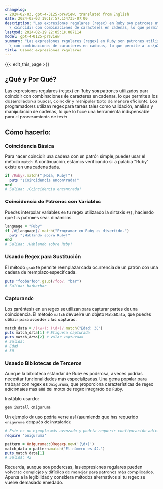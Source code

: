 ```yaml
---
changelog:
- 2024-02-03, gpt-4-0125-preview, translated from English
date: 2024-02-03 19:17:57.154735-07:00
description: "Las expresiones regulares (regex) en Ruby son patrones utilizados para\
  \ coincidir con combinaciones de caracteres en cadenas, lo que permite a los\u2026"
lastmod: 2024-02-19 22:05:18.087114
model: gpt-4-0125-preview
summary: "Las expresiones regulares (regex) en Ruby son patrones utilizados para coincidir\
  \ con combinaciones de caracteres en cadenas, lo que permite a los\u2026"
title: Usando expresiones regulares
---
```


{{< edit_this_page >}}

## ¿Qué y Por Qué?
Las expresiones regulares (regex) en Ruby son patrones utilizados para coincidir con combinaciones de caracteres en cadenas, lo que permite a los desarrolladores buscar, coincidir y manipular texto de manera eficiente. Los programadores utilizan regex para tareas tales como validación, análisis y manipulación de cadenas, lo que lo hace una herramienta indispensable para el procesamiento de texto.

## Cómo hacerlo:
### Coincidencia Básica
Para hacer coincidir una cadena con un patrón simple, puedes usar el método `match`. A continuación, estamos verificando si la palabra "Ruby" existe en una cadena dada.

```ruby
if /Ruby/.match("¡Hola, Ruby!")
  puts "¡Coincidencia encontrada!"
end
# Salida: ¡Coincidencia encontrada!
```

### Coincidencia de Patrones con Variables
Puedes interpolar variables en tu regex utilizando la sintaxis `#{}`, haciendo que tus patrones sean dinámicos.

```ruby
language = "Ruby"
if /#{language}/.match("Programar en Ruby es divertido.")
  puts "¡Hablando sobre Ruby!"
end
# Salida: ¡Hablando sobre Ruby!
```

### Usando Regex para Sustitución
El método `gsub` te permite reemplazar cada ocurrencia de un patrón con una cadena de reemplazo especificada.

```ruby
puts "foobarfoo".gsub(/foo/, "bar")
# Salida: barbarbar
```

### Capturando
Los paréntesis en un regex se utilizan para capturar partes de una coincidencia. El método `match` devuelve un objeto `MatchData`, que puedes utilizar para acceder a las capturas.

```ruby
match_data = /(\w+): (\d+)/.match("Edad: 30")
puts match_data[1] # Etiqueta capturada
puts match_data[2] # Valor capturado
# Salida:
# Edad
# 30
```

### Usando Bibliotecas de Terceros
Aunque la biblioteca estándar de Ruby es poderosa, a veces podrías necesitar funcionalidades más especializadas. Una gema popular para trabajar con regex es `Oniguruma`, que proporciona características de regex adicionales más allá del motor de regex integrado de Ruby.

Instálalo usando:
```bash
gem install oniguruma
```

Un ejemplo de uso podría verse así (asumiendo que has requerido `oniguruma` después de instalarlo):

```ruby
# Este es un ejemplo más avanzado y podría requerir configuración adicional
require 'oniguruma'

pattern = Oniguruma::ORegexp.new('(\d+)')
match_data = pattern.match("El número es 42.")
puts match_data[1]
# Salida: 42
```

Recuerda, aunque son poderosas, las expresiones regulares pueden volverse complejas y difíciles de manejar para patrones más complicados. Apunta a la legibilidad y considera métodos alternativos si tu regex se vuelve demasiado enredado.
